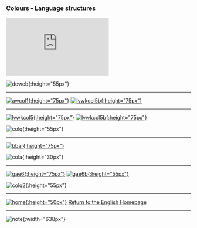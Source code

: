 ### Colours - Language structures

<iframe width="280" height="158" src="https://www.youtube.com/embed/YyFLBTTAbSE" frameborder="0" allow="accelerometer; autoplay; encrypted-media; gyroscope; picture-in-picture" allowfullscreen></iframe>  

![dewcb](https://1blockatatime.github.io/English/images/dewc_fr.png){:height="55px"}   

***  

[![awcol1](https://1blockatatime.github.io/English/images/awcol1.PNG){:height="75px"}](https://www.englishexercises.org/makeagame/viewgame.asp?id=1895) [![lvwkcol5b](https://1blockatatime.github.io/English/images/lvwkcol5_fr.PNG){:height="75px"}](https://www.englishexercises.org/makeagame/viewgame.asp?id=1895)  

***  

[![lvwkcol5](https://1blockatatime.github.io/English/images/lvwkcol5.PNG){:height="75px"}](https://www.liveworksheets.com/worksheets/en/English_as_a_Second_Language_(ESL)/Colours/What_colour_is_it$_ct38460ls) [![lvwkcol5b](https://1blockatatime.github.io/English/images/lvwkcol5_fr.PNG){:height="75px"}](https://www.liveworksheets.com/worksheets/en/English_as_a_Second_Language_(ESL)/Colours/What_colour_is_it$_ct38460ls)  

![colq](https://1blockatatime.github.io/English/images/colq_fr.png){:height="55px"}   

***

[![bbar](https://1blockatatime.github.io/English/images/bbar.png){:height="75px"}](https://www.youtube.com/watch?v=1jv0Gx_q_OU)

![cola](https://1blockatatime.github.io/English/images/cola_fr.png){:height="30px"}   

***

[![gae6](https://1blockatatime.github.io/English/images/gae6.png){:height="75px"}](https://www.youtube.com/watch?v=_2WAwT9cKAk) [![gae6b](https://1blockatatime.github.io/English/images/gae6_fr.png){:height="55px"}](https://www.youtube.com/watch?v=_2WAwT9cKAk)  

![colq2](https://1blockatatime.github.io/English/images/colq2_fr.png){:height="55px"}   

***
[![home](https://1blockatatime.github.io/English/images/home.png){:height="50px"}](https://1blockatatime.github.io/English) [Return to the English Homepage](https://1blockatatime.github.io/English)

***
![note](https://1blockatatime.github.io/English/images/note.PNG){:width="638px"}

